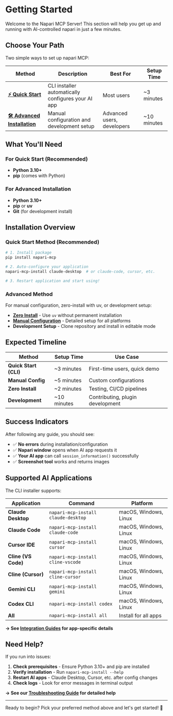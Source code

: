 # Getting Started

Welcome to the Napari MCP Server! This section will help you get up and running with AI-controlled napari in just a few minutes.

## Choose Your Path

Two simple ways to set up napari MCP:

| Method | Description | Best For | Setup Time |
|--------|-------------|----------|------------|
| **[⚡ Quick Start](quickstart.md)** | CLI installer automatically configures your AI app | Most users | ~3 minutes |
| **[🛠️ Advanced Installation](installation.md)** | Manual configuration and development setup | Advanced users, developers | ~10 minutes |

## What You'll Need

### For Quick Start (Recommended)
- **Python 3.10+**
- **pip** (comes with Python)

### For Advanced Installation
- **Python 3.10+**
- **pip** or **uv**
- **Git** (for development install)

## Installation Overview

### Quick Start Method (Recommended)

```bash
# 1. Install package
pip install napari-mcp

# 2. Auto-configure your application
napari-mcp-install claude-desktop  # or claude-code, cursor, etc.

# 3. Restart application and start using!
```

### Advanced Method

For manual configuration, zero-install with uv, or development setup:
- **[Zero Install](zero-install.md)** - Use `uv` without permanent installation
- **[Manual Configuration](installation.md)** - Detailed setup for all platforms
- **Development Setup** - Clone repository and install in editable mode

## Expected Timeline

| Method | Setup Time | Use Case |
|--------|------------|----------|
| **Quick Start (CLI)** | ~3 minutes | First-time users, quick demo |
| **Manual Config** | ~5 minutes | Custom configurations |
| **Zero Install** | ~2 minutes | Testing, CI/CD pipelines |
| **Development** | ~10 minutes | Contributing, plugin development |

## Success Indicators

After following any guide, you should see:

- ✅ **No errors** during installation/configuration
- ✅ **Napari window** opens when AI app requests it
- ✅ **Your AI app** can call `session_information()` successfully
- ✅ **Screenshot tool** works and returns images

## Supported AI Applications

The CLI installer supports:

| Application | Command | Platform |
|-------------|---------|----------|
| **Claude Desktop** | `napari-mcp-install claude-desktop` | macOS, Windows, Linux |
| **Claude Code** | `napari-mcp-install claude-code` | macOS, Windows, Linux |
| **Cursor IDE** | `napari-mcp-install cursor` | macOS, Windows, Linux |
| **Cline (VS Code)** | `napari-mcp-install cline-vscode` | macOS, Windows, Linux |
| **Cline (Cursor)** | `napari-mcp-install cline-cursor` | macOS, Windows, Linux |
| **Gemini CLI** | `napari-mcp-install gemini` | macOS, Windows, Linux |
| **Codex CLI** | `napari-mcp-install codex` | macOS, Windows, Linux |
| **All** | `napari-mcp-install all` | Install for all apps |

**→ See [Integration Guides](../integrations/index.md) for app-specific details**

## Need Help?

If you run into issues:

1. **Check prerequisites** - Ensure Python 3.10+ and pip are installed
2. **Verify installation** - Run `napari-mcp-install --help`
3. **Restart AI apps** - Claude Desktop, Cursor, etc. after config changes
4. **Check logs** - Look for error messages in terminal output

**→ See our [Troubleshooting Guide](../guides/troubleshooting.md) for detailed help**

---

Ready to begin? Pick your preferred method above and let's get started! 🚀
